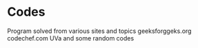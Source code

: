 # Codes
Program solved from various sites and topics
geeksforggeks.org
codechef.com
UVa
and some random codes
